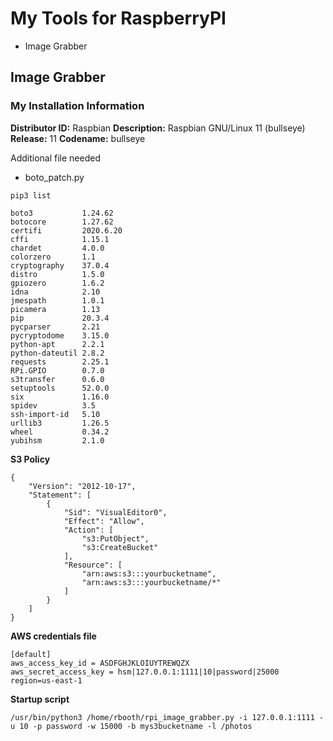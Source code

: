 

# My Tools for RaspberryPI


- Image Grabber


## Image Grabber

### My Installation Information

**Distributor ID:**	Raspbian
**Description:**	Raspbian GNU/Linux 11 (bullseye)
**Release:**	11
**Codename:**	bullseye

Additional file needed
- boto_patch.py


`pip3 list`

```
boto3           1.24.62
botocore        1.27.62
certifi         2020.6.20
cffi            1.15.1
chardet         4.0.0
colorzero       1.1
cryptography    37.0.4
distro          1.5.0
gpiozero        1.6.2
idna            2.10
jmespath        1.0.1
picamera        1.13
pip             20.3.4
pycparser       2.21
pycryptodome    3.15.0
python-apt      2.2.1
python-dateutil 2.8.2
requests        2.25.1
RPi.GPIO        0.7.0
s3transfer      0.6.0
setuptools      52.0.0
six             1.16.0
spidev          3.5
ssh-import-id   5.10
urllib3         1.26.5
wheel           0.34.2
yubihsm         2.1.0
```


**S3 Policy**

```
{
    "Version": "2012-10-17",
    "Statement": [
        {
            "Sid": "VisualEditor0",
            "Effect": "Allow",
            "Action": [
                "s3:PutObject",
                "s3:CreateBucket"
            ],
            "Resource": [
                "arn:aws:s3:::yourbucketname",
                "arn:aws:s3:::yourbucketname/*"
            ]
        }
    ]
}
```


**AWS credentials file**

```
[default]
aws_access_key_id = ASDFGHJKLOIUYTREWQZX
aws_secret_access_key = hsm|127.0.0.1:1111|10|password|25000
region=us-east-1
```


**Startup script**

```
/usr/bin/python3 /home/rbooth/rpi_image_grabber.py -i 127.0.0.1:1111 -u 10 -p password -w 15000 -b mys3bucketname -l /photos
```


